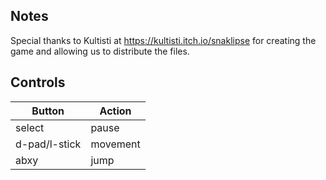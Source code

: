
## Notes

Special thanks to Kultisti at https://kultisti.itch.io/snaklipse for creating the game and allowing us to distribute the files.

## Controls

|Button| Action |
|--|--|
| select| pause |
| d-pad/l-stick| movement |
| abxy| jump |
